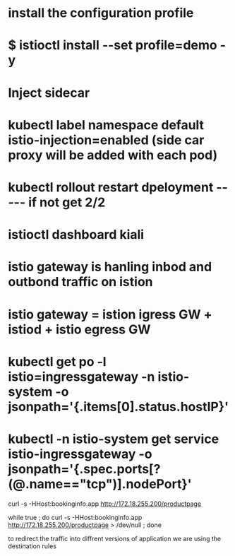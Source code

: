 # install the configuration profile
# $ istioctl install --set profile=demo -y

# Inject sidecar 
# kubectl label namespace default istio-injection=enabled (side car proxy will be added with each pod)

# kubectl rollout restart dpeloyment ----- if not get 2/2

#  istioctl dashboard kiali

#  istio gateway is hanling inbod and outbond traffic on istion 

#  istio gateway = istion igress GW + istiod + istio egress GW


#  kubectl get po -l istio=ingressgateway -n istio-system -o jsonpath='{.items[0].status.hostIP}'


# kubectl -n istio-system get service istio-ingressgateway -o jsonpath='{.spec.ports[?(@.name=="tcp")].nodePort}'


curl -s -HHost:bookinginfo.app  http://172.18.255.200/productpage

while true  ; do curl -s -HHost:bookinginfo.app  http://172.18.255.200/productpage > /dev/null ; done

 to redirect the traffic into diffrent versions of application we are using the destination rules